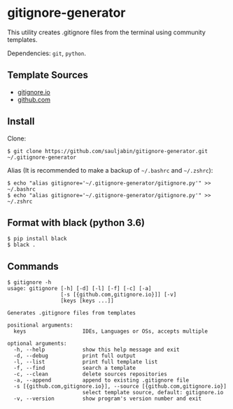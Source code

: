 # gitignore-generator

This utility creates .gitignore files from the terminal using community templates.

Dependencies: `git`, `python`.

## Template Sources

- [gitignore.io](https://github.com/toptal/gitignore.git)
- [github.com](https://github.com/github/gitignore.git)

## Install

Clone:
```shell script
$ git clone https://github.com/sauljabin/gitignore-generator.git ~/.gitignore-generator
```

Alias (It is recommended to make a backup of `~/.bashrc` and `~/.zshrc`):
```shell script
$ echo "alias gitignore='~/.gitignore-generator/gitignore.py'" >> ~/.bashrc
$ echo "alias gitignore='~/.gitignore-generator/gitignore.py'" >> ~/.zshrc
```

## Format with black (python 3.6)

```shell script
$ pip install black
$ black .
```

## Commands

```shell script
$ gitignore -h
usage: gitignore [-h] [-d] [-l] [-f] [-c] [-a]
                 [-s [{github.com,gitignore.io}]] [-v]
                 [keys [keys ...]]

Generates .gitignore files from templates

positional arguments:
  keys                  IDEs, Languages or OSs, accepts multiple

optional arguments:
  -h, --help            show this help message and exit
  -d, --debug           print full output
  -l, --list            print full template list
  -f, --find            search a template
  -c, --clean           delete sources repositories
  -a, --append          append to existing .gitignore file
  -s [{github.com,gitignore.io}], --source [{github.com,gitignore.io}]
                        select template source, default: gitignore.io
  -v, --version         show program's version number and exit
```
